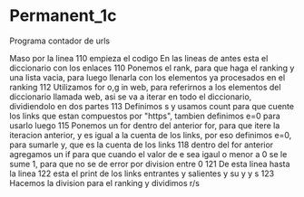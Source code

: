 # Permanent_1c
Programa contador de urls


Maso por la linea 110 empieza el codigo
En las lineas de antes esta el diccionario con los enlaces
110 Ponemos el rank, para que haga el ranking y una lista vacia, para luego llenarla con los elementos ya procesados en el ranking
112 Utilizamos for o,g in web, para referirnos a los elementos del diccionario llamada web, asi se va a iterar en todo el diccionario, dividiendolo en dos partes
113 Definimos s y usamos count para que cuente los links que estan compuestos por "https", tambien definimos e=0 para usarlo luego
115 Ponemos un for dentro del anterior for, para que itere la iteracion anterior, y es igual a la cuenta de los links, por eso definimos e=0, para sumarle y, que es la cuenta de los links
118 dentro del for anterior agregamos un if para que cuando el valor de e sea igaul o menor a 0 se le sume 1, para que no se de error por division entre 0
121  De esta linea hasta la linea 122 esta el print de los links entrantes y salientes y su y y s
123 Hacemos la division para el ranking y dividimos r/s
